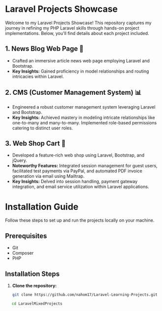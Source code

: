 # Laravel Projects Showcase

Welcome to my Laravel Projects Showcase! This repository captures my journey in refining my PHP Laravel skills through hands-on project implementations. Below, you'll find details about each project included.

## 1. News Blog Web Page 📰
   - Crafted an immersive article news web page employing Laravel and Bootstrap.
   - **Key Insights:** Gained proficiency in model relationships and routing intricacies within Laravel.

## 2. CMS (Customer Management System) 📊
   - Engineered a robust customer management system leveraging Laravel and Bootstrap.
   - **Key Insights:** Achieved mastery in modeling intricate relationships like one-to-many and many-to-many. Implemented role-based permissions catering to distinct user roles.

## 3. Web Shop Cart 🛒
   - Developed a feature-rich web shop using Laravel, Bootstrap, and jQuery.
   - **Noteworthy Features:** Integrated session management for guest users, facilitated test payments via PayPal, and automated PDF invoice generation via email using Mailtrap.
   - **Key Insights:** Delved into session handling, payment gateway integration, and email service utilization within Laravel applications.

# Installation Guide
Follow these steps to set up and run the projects locally on your machine.

## Prerequisites
- Git
- Composer
- PHP

## Installation Steps
1. **Clone the repository:**
   ```bash
   git clone https://github.com/nahom17/Laravel-Learning-Projects.git
   
```bash
   cd LaravelMixedProjects
